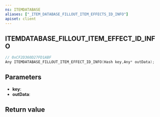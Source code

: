 ```yaml
---
ns: ITEMDATABASE
aliases: ["_ITEM_DATABASE_FILLOUT_ITEM_EFFECTS_ID_INFO"]
apiset: client
---
```

## ITEMDATABASE_FILLOUT_ITEM_EFFECT_ID_INFO

```c
// 0xCF2D360D27FD1ABF
Any ITEMDATABASE_FILLOUT_ITEM_EFFECT_ID_INFO(Hash key,Any* outData);
```


## Parameters
* **key**:
* **outData**:

## Return value